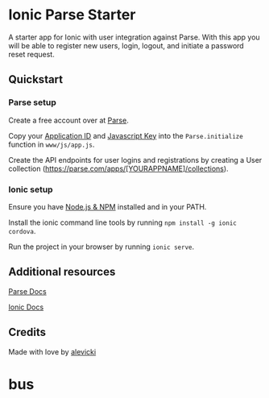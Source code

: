 # Ionic Parse Starter

A starter app for Ionic with user integration against Parse. With this app you will be able to register new users, login, logout, and initiate a password reset request.

## Quickstart

### Parse setup

Create a free account over at [Parse](https://www.parse.com).

Copy your [Application ID](https://www.parse.com/apps/perspyre/edit#keys) and [Javascript Key](https://www.parse.com/apps/perspyre/edit#keys) into the `Parse.initialize` function in `www/js/app.js`.

Create the API endpoints for user logins and registrations by creating a User collection (https://parse.com/apps/[YOURAPPNAME]/collections).

### Ionic setup

Ensure you have [Node.js & NPM](http://nodejs.org/) installed and in your PATH.

Install the ionic command line tools by running `npm install -g ionic cordova`.

Run the project in your browser by running `ionic serve`.

## Additional resources

[Parse Docs](https://parse.com/docs)

[Ionic Docs](http://ionicframework.com/docs/)

## Credits

Made with love by [alevicki](https://github.com/alevicki)
# bus
